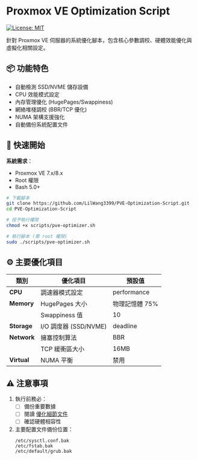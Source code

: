 # Proxmox VE Optimization Script

[![License: MIT](https://img.shields.io/badge/License-MIT-yellow.svg)](https://opensource.org/licenses/MIT)

針對 Proxmox VE 伺服器的系統優化腳本，包含核心參數調校、硬體效能優化與虛擬化相關設定。

## 📦 功能特色

- 自動檢測 SSD/NVME 儲存設備
- CPU 效能模式設定
- 內存管理優化 (HugePages/Swappiness)
- 網絡堆棧調校 (BBR/TCP 優化)
- NUMA 架構支援強化
- 自動備份系統配置文件

## 🚀 快速開始

**系統需求**：
- Proxmox VE 7.x/8.x
- Root 權限
- Bash 5.0+

```bash
# 下載腳本
git clone https://github.com/LilWang3399/PVE-Optimization-Script.git
cd PVE-Optimization-Script

# 授予執行權限
chmod +x scripts/pve-optimizer.sh

# 執行腳本 (需 root 權限)
sudo ./scripts/pve-optimizer.sh
```

## ⚙️ 主要優化項目

| 類別        | 優化項目                          | 預設值              |
|-------------|----------------------------------|--------------------|
| **CPU**     | 調速器模式設定                   | performance        |
| **Memory**  | HugePages 大小                   | 物理記憶體 75%     |
|             | Swappiness 值                   | 10                 |
| **Storage** | I/O 調度器 (SSD/NVME)           | deadline           |
| **Network** | 擁塞控制算法                     | BBR                |
|             | TCP 緩衝區大小                   | 16MB               |
| **Virtual** | NUMA 平衡                       | 禁用               |

## ⚠️ 注意事項

1. 執行前務必：
   - [ ] 備份重要數據
   - [ ] 閱讀 [優化細節文件](docs/optimization-details.md)
   - [ ] 確認硬體相容性

2. 主要配置文件備份位置：
   ```
   /etc/sysctl.conf.bak
   /etc/fstab.bak
   /etc/default/grub.bak
   ```
